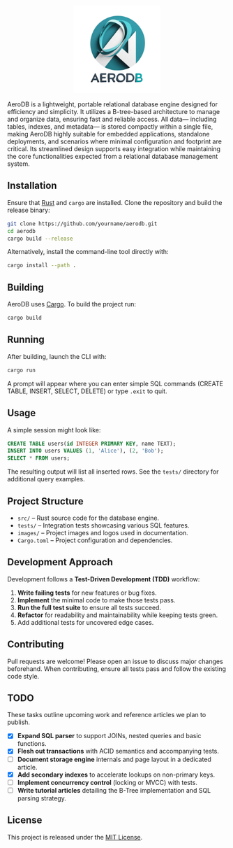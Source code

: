 <p align="center">
<img src="images/logo.png" width="200px" height="200px" alt="AeroDB">
</p>

AeroDB is a lightweight, portable relational database engine designed for efficiency and simplicity. It utilizes a B-tree-based architecture to manage and organize data, ensuring fast and reliable access. All data— including tables, indexes, and metadata— is stored compactly within a single file, making AeroDB highly suitable for embedded applications, standalone deployments, and scenarios where minimal configuration and footprint are critical. Its streamlined design supports easy integration while maintaining the core functionalities expected from a relational database management system.

## Installation

Ensure that [Rust](https://www.rust-lang.org/) and `cargo` are installed. Clone the repository and build the release binary:

```bash
git clone https://github.com/yourname/aerodb.git
cd aerodb
cargo build --release
```

Alternatively, install the command-line tool directly with:

```bash
cargo install --path .
```

## Building

AeroDB uses [Cargo](https://doc.rust-lang.org/cargo/). To build the project run:

```bash
cargo build
```

## Running

After building, launch the CLI with:

```bash
cargo run
```

A prompt will appear where you can enter simple SQL commands (CREATE TABLE, INSERT, SELECT, DELETE) or type `.exit` to quit.

## Usage

A simple session might look like:

```sql
CREATE TABLE users(id INTEGER PRIMARY KEY, name TEXT);
INSERT INTO users VALUES (1, 'Alice'), (2, 'Bob');
SELECT * FROM users;
```

The resulting output will list all inserted rows. See the `tests/` directory for additional query examples.

## Project Structure

- `src/` – Rust source code for the database engine.
- `tests/` – Integration tests showcasing various SQL features.
- `images/` – Project images and logos used in documentation.
- `Cargo.toml` – Project configuration and dependencies.

## Development Approach

Development follows a **Test-Driven Development (TDD)** workflow:

1. **Write failing tests** for new features or bug fixes.
2. **Implement** the minimal code to make those tests pass.
3. **Run the full test suite** to ensure all tests succeed.
4. **Refactor** for readability and maintainability while keeping tests green.
5. Add additional tests for uncovered edge cases.

## Contributing

Pull requests are welcome! Please open an issue to discuss major changes beforehand. When contributing, ensure all tests pass and follow the existing code style.

## TODO

These tasks outline upcoming work and reference articles we plan to publish.

- [x] **Expand SQL parser** to support JOINs, nested queries and basic functions.
- [x] **Flesh out transactions** with ACID semantics and accompanying tests.
- [ ] **Document storage engine** internals and page layout in a dedicated article.
- [x] **Add secondary indexes** to accelerate lookups on non-primary keys.
- [ ] **Implement concurrency control** (locking or MVCC) with tests.
- [ ] **Write tutorial articles** detailing the B-Tree implementation and SQL parsing strategy.

## License

This project is released under the [MIT License](LICENSE).
